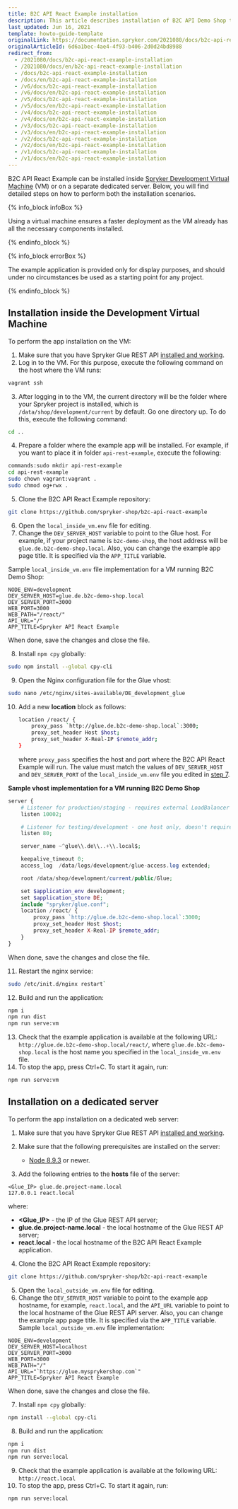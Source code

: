 ```yaml
---
title: B2C API React Example installation
description: This article describes installation of B2C API Demo Shop to experience the use of Spryker Glue REST API.
last_updated: Jun 16, 2021
template: howto-guide-template
originalLink: https://documentation.spryker.com/2021080/docs/b2c-api-react-example-installation
originalArticleId: 6d6a1bec-4ae4-4f93-b406-2d0d24bd8988
redirect_from:
  - /2021080/docs/b2c-api-react-example-installation
  - /2021080/docs/en/b2c-api-react-example-installation
  - /docs/b2c-api-react-example-installation
  - /docs/en/b2c-api-react-example-installation
  - /v6/docs/b2c-api-react-example-installation
  - /v6/docs/en/b2c-api-react-example-installation
  - /v5/docs/b2c-api-react-example-installation
  - /v5/docs/en/b2c-api-react-example-installation
  - /v4/docs/b2c-api-react-example-installation
  - /v4/docs/en/b2c-api-react-example-installation
  - /v3/docs/b2c-api-react-example-installation
  - /v3/docs/en/b2c-api-react-example-installation
  - /v2/docs/b2c-api-react-example-installation
  - /v2/docs/en/b2c-api-react-example-installation
  - /v1/docs/b2c-api-react-example-installation
  - /v1/docs/en/b2c-api-react-example-installation
---
```


B2C API React Example can be installed inside [Spryker Development Virtual Machine](/docs/scos/dev/sdk/development-virtual-machine-docker-containers-and-console.html) (VM) or on a separate dedicated server. Below, you will find detailed steps on how to perform both the installation scenarios.

{% info_block infoBox %}

Using a virtual machine ensures a faster deployment as the VM already has all the necessary components installed.

{% endinfo_block %}

{% info_block errorBox %}

The example application is provided only for display purposes, and should under no circumstances be used as a starting point for any project.

{% endinfo_block %}

## Installation inside the Development Virtual Machine

To perform the app installation on the VM:

1. Make sure that you have Spryker Glue REST API [installed and working](/docs/scos/dev/feature-integration-guides/{{site.version}}/glue-api/glue-api-installation-and-configuration.html).
2. Log in to the VM. For this purpose, execute the following command on the host where the VM runs:

```bash
vagrant ssh
```

3. After logging in to the VM, the current directory will be the folder where your Spryker project is installed, which is `/data/shop/development/current` by default. Go one directory up. To do this, execute the following command:

```bash
cd ..
```

4. Prepare a folder where the example app will be installed. For example, if you want to place it in folder `api-rest-example`, execute the following:

```bash
commands:sudo mkdir api-rest-example
cd api-rest-example
sudo chown vagrant:vagrant .
sudo chmod og+rwx .
```

5. Clone the B2C API React Example repository:

```bash
git clone https://github.com/spryker-shop/b2c-api-react-example
```

6. Open the `local_inside_vm.env` file for editing.
7. <a name="step7"></a> Change the `DEV_SERVER_HOST` variable to point to the Glue host. For example, if your project name is `b2c-demo-shop`, the host address will be `glue.de.b2c-demo-shop.local`. Also, you can change the example app page title. It is specified via the `APP_TITLE` variable. 
    
Sample `local_inside_vm.env` file implementation for a VM running B2C Demo Shop:

```
NODE_ENV=development
DEV_SERVER_HOST=glue.de.b2c-demo-shop.local
DEV_SERVER_PORT=3000
WEB_PORT=3000
WEB_PATH="/react/"
API_URL="/"
APP_TITLE=Spryker API React Example
```

When done, save the changes and close the file.

8. Install `npm cpy` globally:

```bash
sudo npm install --global cpy-cli
```

9. Open the Nginx configuration file for the Glue vhost:

```bash
sudo nano /etc/nginx/sites-available/DE_development_glue
```

10. Add a new **location** block as follows:

    ```bash
    location /react/ {
        proxy_pass `http://glue.de.b2c-demo-shop.local`:3000;
        proxy_set_header Host $host;
        proxy_set_header X-Real-IP $remote_addr;
    }
    ```

    where `proxy_pass` specifies the host and port where the B2C API React Example will run. The value must match the values of `DEV_SERVER_HOST` and `DEV_SERVER_PORT` of the `local_inside_vm.env` file you edited in <a href="#step7">step 7</a>.

**Sample vhost implementation for a VM running B2C Demo Shop**

```php
server {
    # Listener for production/staging - requires external LoadBalancer directi$
    listen 10002;

    # Listener for testing/development - one host only, doesn't require extern$
    listen 80;

    server_name ~^glue\\.de\\..+\\.local$;

    keepalive_timeout 0;
    access_log  /data/logs/development/glue-access.log extended;

    root /data/shop/development/current/public/Glue;

    set $application_env development;
    set $application_store DE;
    include "spryker/glue.conf";
    location /react/ {
        proxy_pass `http://glue.de.b2c-demo-shop.local`:3000;
        proxy_set_header Host $host;
        proxy_set_header X-Real-IP $remote_addr;
    }
}
```

When done, save the changes and close the file.

11.  Restart the nginx service:

```bash
sudo /etc/init.d/nginx restart`
```

12. Build and run the application:

```bash
npm i
npm run dist
npm run serve:vm
```

13. Check that the example application is available at the following URL: `http://glue.de.b2c-demo-shop.local/react/`, where `glue.de.b2c-demo-shop.local` is the host name you specified in the `local_inside_vm.env` file.
14. To stop the app, press Ctrl+C. To start it again, run:

```bash
npm run serve:vm
```

## Installation on a dedicated server

To perform the app installation on a dedicated web server:

1. Make sure that you have Spryker Glue REST API [installed and working](/docs/scos/dev/feature-integration-guides/{{site.version}}/glue-api/glue-api-installation-and-configuration.html).

2. Make sure that the following prerequisites are installed on the server:
    * [Node 8.9.3](https://nodejs.org/en/) or newer.

3. Add the following entries to the **hosts** file of the server:

```text
<Glue_IP> glue.de.project-name.local
127.0.0.1 react.local
```

where:

* **<Glue_IP>** - the IP of the Glue REST API server;
* **glue.de.project-name.local** - the local hostname of the Glue REST AP   server;
* **react.local** - the local hostname of the B2C API React Example application.

4. Clone the B2C API React Example repository:

```bash
git clone https://github.com/spryker-shop/b2c-api-react-example
```

5. Open the `local_outside_vm.env` file for editing.
6. Change the `DEV_SERVER_HOST` variable to point to the example app hostname, for example, `react.local`, and the `API_URL` variable to point to the local hostname of the Glue REST API server. Also, you can change the example app page title. It is specified via the `APP_TITLE` variable.
Sample `local_outside_vm.env` file implementation:

```
NODE_ENV=development
DEV_SERVER_HOST=localhost
DEV_SERVER_PORT=3000
WEB_PORT=3000
WEB_PATH="/"
API_URL="`https://glue.mysprykershop.com`"
APP_TITLE=Spryker API React Example
```

When done, save the changes and close the file.

7. Install `npm cpy` globally:

```bash
npm install --global cpy-cli
```

8. Build and run the application:

```bash
npm i
npm run dist
npm run serve:local
```

9. Check that the example application is available at the following URL: `http://react.local`
10. To stop the app, press Ctrl+C. To start it again, run:

```bash
npm run serve:local
```
